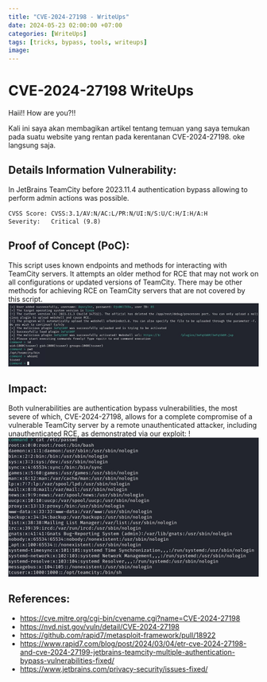 ```yaml
---
title: "CVE-2024-27198 - WriteUps"
date: 2024-05-23 02:00:00 +07:00
categories: [WriteUps]
tags: [tricks, bypass, tools, writeups]
image: 
---
```


# CVE-2024-27198 WriteUps

Haii!! How are you?!!

Kali ini saya akan membagikan artikel tentang temuan yang saya temukan pada suatu website yang rentan pada kerentanan CVE-2024-27198. oke langsung saja. 

## Details Information Vulnerability:
In JetBrains TeamCity before 2023.11.4 authentication bypass allowing to perform admin actions was possible.
```
CVSS Score:	CVSS:3.1/AV:N/AC:L/PR:N/UI:N/S:U/C:H/I:H/A:H
Severity:	Critical (9.8)
```

## Proof of Concept (PoC): 

This script uses known endpoints and methods for interacting with TeamCity servers. It attempts an older method for RCE that may not work on all configurations or updated versions of TeamCity. There may be other methods for achieving RCE on TeamCity servers that are not covered by this script.
![image](/assets/img/posts/CVE-2024-27198/gambar1.jpg)

## Impact:

Both vulnerabilities are authentication bypass vulnerabilities, the most severe of which, CVE-2024-27198, allows for a complete compromise of a vulnerable TeamCity server by a remote unauthenticated attacker, including unauthenticated RCE, as demonstrated via our exploit:
!![image](/assets/img/posts/CVE-2024-27198/gambar2.jpg)

## References:

- https://cve.mitre.org/cgi-bin/cvename.cgi?name=CVE-2024-27198
- https://nvd.nist.gov/vuln/detail/CVE-2024-27198
- https://github.com/rapid7/metasploit-framework/pull/18922
- https://www.rapid7.com/blog/post/2024/03/04/etr-cve-2024-27198-and-cve-2024-27199-jetbrains-teamcity-multiple-authentication-bypass-vulnerabilities-fixed/
- https://www.jetbrains.com/privacy-security/issues-fixed/
